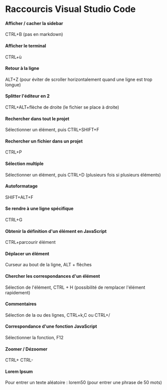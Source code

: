 # Raccourcis Visual Studio Code

#### Afficher / cacher la sidebar
CTRL+B (pas en markdown)

#### Afficher le terminal
CTRL+ù

#### Retour à la ligne
ALT+Z (pour éviter de scroller horizontalement quand une ligne est trop longue)

#### Splitter l'éditeur en 2
CTRL+ALT+flèche de droite (le fichier se place à droite)

#### Rechercher dans tout le projet
Sélectionner un élément, puis CTRL+SHIFT+F

#### Rechercher un fichier dans un projet
CTRL+P

#### Sélection multiple
Sélectionner un élément, puis CTRL+D (plusieurs fois si plusieurs éléments)

#### Autoformatage
SHIFT+ALT+F

#### Se rendre à une ligne spécifique
CTRL+G

#### Obtenir la définition d'un élément en JavaScript
CTRL+parcourir élément

#### Déplacer un élément
Curseur au bout de la ligne, ALT + flèches

#### Chercher les correspondances d'un élément
Sélection de l'élément, CTRL + H
(possibilité de remplacer l'élément rapidement)

#### Commentaires
Sélection de la ou des lignes, CTRL+k,C
ou CTRL+/

#### Correspondance d'une fonction JavaScript
Sélectionner la fonction, F12

#### Zoomer / Dézoomer
CTRL+
CTRL-

#### Lorem Ipsum
Pour entrer un texte aléatoire : lorem50 (pour entrer une phrase de 50 mots)